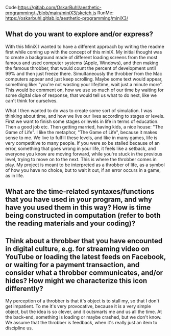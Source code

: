 Code:https://gitlab.com/OskarBuhl/aesthetic-programming/-/blob/main/miniX3/sketch.js
RunMe: https://oskarbuhl.gitlab.io/aesthetic-programming/miniX3/

## What do you want to explore and/or express?
With this MiniX I wanted to have a different approach by writing the readme first while coming up with the concept of this miniX. My initial thought was to create a background made of different loading screens from the most famous and used computer systems (Apple, Windows), and then making the famous throbber, that would count the percent of development until 99% and then just freeze there. Simultaneously the throbber from the Mac computers appear and just keep scrolling. Maybe some text would appear, something like: "you're not wasting your life/time, wait just a minute more". This would be comment on, how we use so much of our time by waiting for some digital clue of response, that would tell us what to do next, like we can't think for ourselves.

What I then wanted to do was to create some sort of simulation. I was thinking about time, and how we live our lives according to stages or levels. First we want to finish some stages or levels in life in terms of education. Then a good job etc. Then getting married, having kids, a nice house: "The Game of Life". I like the metaphor, "The Game of Life", because it makes sense to me. We live to fulfill these levels, and like in many games, life is very competitive to many people. If you were so be stalled because of an error, something that goes wrong in your life, it feels like a setback, and everyone you know are moving forward, while you're stuck in the previous level, trying to move on to the next. This is where the throbber comes in play. My project is meant to be interpreted as a throbber of life, as a symbol of how you have no choice, but to wait it out, if an error occurs in a game, as in life. 


## What are the time-related syntaxes/functions that you have used in your program, and why have you used them in this way? How is time being constructed in computation (refer to both the reading materials and your coding)?



## Think about a throbber that you have encounted in digital culture, e.g. for streaming video on YouTube or loading the latest feeds on Facebook, or waiting for a payment transaction, and consider what a throbber communicates, and/or hides? How might we characterize this icon differently?

My perception of a throbber is that it's object is to stall my, so that I don't get impatient. To me it's very provocative, because it is a very simple object, but the idea is so clever, and it outsmarts me and us all the time. At the back-end, something is loading or maybe crashed, but we don't know. We assume that the throbber is feedback, when it's really just an item to discipline us. 
